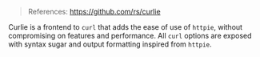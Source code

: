 
> References:
> https://github.com/rs/curlie

Curlie is a frontend to `curl` that adds the ease of use of `httpie`, without compromising on features and performance. All `curl` options are exposed with syntax sugar and output formatting inspired from `httpie`.